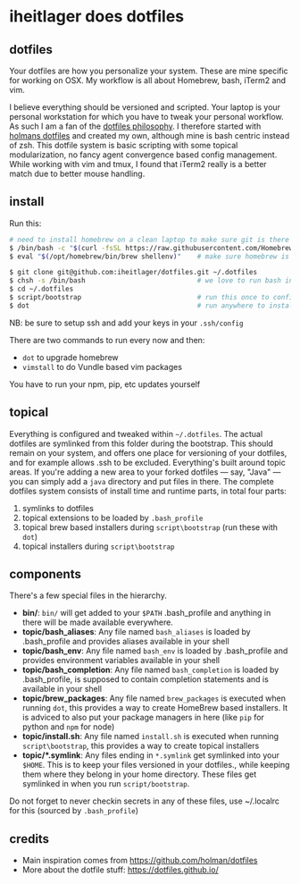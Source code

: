 # iheitlager does dotfiles

## dotfiles

Your dotfiles are how you personalize your system. These are mine specific for working on OSX.
My workflow is all about Homebrew, bash, iTerm2 and vim.

I believe everything should be versioned and scripted.  Your laptop is your personal workstation for which you have to tweak your personal workflow. As such I am a fan of the [dotfiles philosophy](https://dotfiles.github.io/). 
I therefore started with [holmans dotfiles](https://github.com/holman/dotfiles) and created my own, although mine is bash centric instead of zsh. 
This dotfile system is basic scripting with some topical modularization, no fancy agent convergence based config management.
While working with vim and tmux, I found that iTerm2 really is a better match
due to better mouse handling.

## install

Run this:

```sh
# need to install homebrew on a clean laptop to make sure git is there
$ /bin/bash -c "$(curl -fsSL https://raw.githubusercontent.com/Homebrew/install/master/install.sh)"
$ eval "$(/opt/homebrew/bin/brew shellenv)"    # make sure homebrew is known

$ git clone git@github.com:iheitlager/dotfiles.git ~/.dotfiles
$ chsh -s /bin/bash                            # we love to run bash instead of zshell
$ cd ~/.dotfiles
$ script/bootstrap                             # run this once to configure dotfile
$ dot                                          # run anywhere to install or upgrade packages
```

NB: be sure to setup ssh and add your keys in your `.ssh/config`

There are two commands to run every now and then:
* `dot` to upgrade homebrew
* `vimstall` to do Vundle based vim packages

You have to run your npm, pip, etc updates yourself

## topical

Everything is configured and tweaked within `~/.dotfiles`. The actual dotfiles are symlinked from this folder during the bootstrap.
This should remain on your system, and offers one place for versioning of your dotfiles, and for example allows .ssh to be excluded.
Everything's built around topic areas. If you're adding a new area to your
forked dotfiles — say, "Java" — you can simply add a `java` directory and put files in there. 
The complete dotfiles system consists of install time and runtime parts, in total four parts:

1. symlinks to dotfiles
2. topical extensions to be loaded by `.bash_profile`
3. topical brew based installers during `script\bootstrap` (run these with `dot`)
4. topical installers during `script\bootstrap`


## components

There's a few special files in the hierarchy.

- **bin/**: `bin/` will get added to your `$PATH` .bash_profile and anything in there will be made available everywhere.
- **topic/bash_aliases**: Any file named `bash_aliases` is loaded by .bash_profile and provides aliases available in your shell
- **topic/bash_env**: Any file named `bash_env` is loaded by .bash_profile and provides environment variables available in your shell
- **topic/bash_completion**: Any file named `bash_completion` is loaded by .bash_profile, is supposed to contain completion statements and is available in your shell
- **topic/brew_packages**: Any file named `brew_packages` is executed when running `dot`, this provides a way to create HomeBrew based installers. It is adviced to also put your package managers in here (like `pip` for python and `npm` for node)
- **topic/install.sh**: Any file named `install.sh` is executed when running `script\bootstrap`, this provides a way to create topical installers
- **topic/\*.symlink**: Any files ending in `*.symlink` get symlinked into
  your `$HOME`. This is to keep your files versioned in your dotfiles., while keeping them where they belong in your home directory. 
  These files get symlinked in when you run `script/bootstrap`.

Do not forget to never checkin secrets in any of these files, use ~/.localrc for this (sourced by `.bash_profile`)

## credits
- Main inspiration comes from https://github.com/holman/dotfiles
- More about the dotfile stuff: https://dotfiles.github.io/
